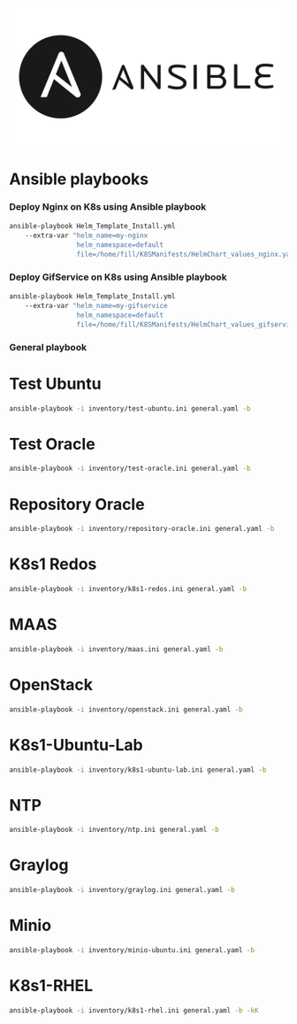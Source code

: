 ![Ansible](images/Ansible_new.png)

# Ansible playbooks

### Deploy Nginx on K8s using Ansible playbook
```bash
ansible-playbook Helm_Template_Install.yml 
    --extra-var "helm_name=my-nginx 
                 helm_namespace=default 
                 file=/home/fill/K8SManifests/HelmChart_values_nginx.yaml"
```

### Deploy GifService on K8s using Ansible playbook
```bash
ansible-playbook Helm_Template_Install.yml 
    --extra-var "helm_name=my-gifservice 
                 helm_namespace=default 
                 file=/home/fill/K8SManifests/HelmChart_values_gifservice.yaml"
```

### General playbook

# Test Ubuntu
```bash
ansible-playbook -i inventory/test-ubuntu.ini general.yaml -b
```

# Test Oracle
```bash
ansible-playbook -i inventory/test-oracle.ini general.yaml -b
```

# Repository Oracle
```bash
ansible-playbook -i inventory/repository-oracle.ini general.yaml -b
```
# K8s1 Redos
```bash
ansible-playbook -i inventory/k8s1-redos.ini general.yaml -b
```

# MAAS
```bash
ansible-playbook -i inventory/maas.ini general.yaml -b
```

# OpenStack
```bash
ansible-playbook -i inventory/openstack.ini general.yaml -b
```

# K8s1-Ubuntu-Lab
```bash
ansible-playbook -i inventory/k8s1-ubuntu-lab.ini general.yaml -b
```

# NTP
```bash
ansible-playbook -i inventory/ntp.ini general.yaml -b
```

# Graylog
```bash
ansible-playbook -i inventory/graylog.ini general.yaml -b
```

# Minio
```bash
ansible-playbook -i inventory/minio-ubuntu.ini general.yaml -b
```

# K8s1-RHEL
```bash
ansible-playbook -i inventory/k8s1-rhel.ini general.yaml -b -kK
```

